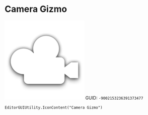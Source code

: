 # Camera Gizmo
![](/img/Camera%20Gizmo.png)
GUID: `-9002153236391373477`
```
EditorGUIUtility.IconContent("Camera Gizmo")
```
